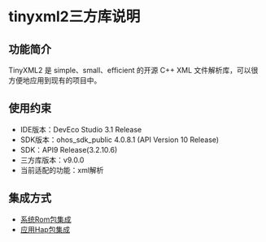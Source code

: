 # tinyxml2三方库说明
## 功能简介
TinyXML2 是 simple、small、efficient 的开源 C++ XML 文件解析库，可以很方便地应用到现有的项目中。
## 使用约束
- IDE版本：DevEco Studio 3.1 Release
- SDK版本：ohos_sdk_public 4.0.8.1 (API Version 10 Release)
- SDK：API9 Release(3.2.10.6)
- 三方库版本：v9.0.0
- 当前适配的功能：xml解析
## 集成方式
+ [系统Rom包集成](docs/rom_integrate.md)
+ [应用Hap包集成](docs/hap_integrate.md)
